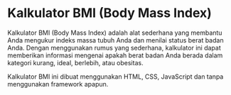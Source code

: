 # Kalkulator BMI (Body Mass Index)
Kalkulator BMI (Body Mass Index) adalah alat sederhana yang membantu Anda mengukur indeks massa tubuh Anda dan menilai status berat badan Anda. Dengan menggunakan rumus yang sederhana, kalkulator ini dapat memberikan informasi mengenai apakah berat badan Anda berada dalam kategori kurang, ideal, berlebih, atau obesitas.

Kalkulator BMI ini dibuat menggunakan HTML, CSS, JavaScript dan tanpa menggunakan framework apapun.
